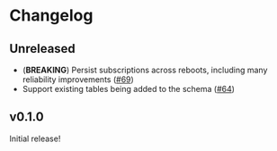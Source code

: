 # Changelog

## Unreleased

- (**BREAKING**) Persist subscriptions across reboots, including many reliability improvements ([#69](/superfly/corrosion/pulls/69))
- Support existing tables being added to the schema ([#64](/superfly/corrosion/pulls/64))

## v0.1.0

Initial release!